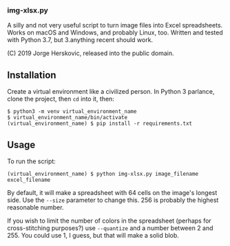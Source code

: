 ### img-xlsx.py
A silly and not very useful script to turn image files into Excel spreadsheets.
Works on macOS and Windows, and probably Linux, too. Written and tested with Python 3.7, but 3.anything recent should work.

(C) 2019 Jorge Herskovic, released into the public domain.

## Installation
Create a virtual environment like a civilized person. In Python 3 parlance, clone the project, then `cd` into it, then:
```
$ python3 -m venv virtual_environment_name
$ virtual_environment_name/bin/activate
(virtual_environment_name) $ pip install -r requirements.txt
```

## Usage
To run the script:
```
(virtual_environment_name) $ python img-xlsx.py image_filename excel_filename
```

By default, it will make a spreadsheet with 64 cells on the image's longest side. Use the `--size` parameter to change this. 256 is probably the highest reasonable number.

If you wish to limit the number of colors in the spreadsheet (perhaps for cross-stitching purposes?) use `--quantize` and a number between 2 and 255. You could use 1, I guess, but that will make a solid blob.
